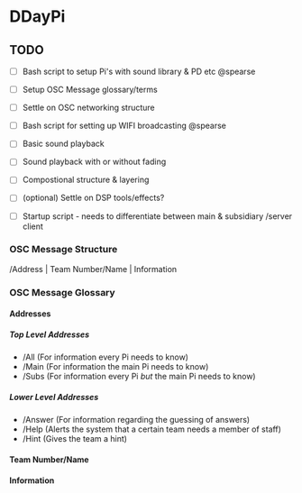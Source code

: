 # DDayPi

## TODO 

- [ ] Bash script to setup Pi's with sound library & PD etc @spearse
- [ ] Setup OSC Message glossary/terms
- [ ] Settle on OSC networking structure
- [ ] Bash script for setting up WIFI broadcasting @spearse
- [ ] Basic sound playback 
- [ ] Sound playback with or without fading
- [ ] Compostional structure & layering
- [ ] \(optional) Settle on DSP tools/effects?
- [ ] Startup script - needs to differentiate between main & subsidiary /server client


### OSC Message Structure

/Address | Team Number/Name | Information

### OSC Message Glossary
#### Addresses
##### Top Level Addresses

- /All (For information every Pi needs to know)
- /Main (For information the main Pi needs to know)
- /Subs (For information every Pi *but* the main Pi needs to know)

##### Lower Level Addresses

- /Answer (For information regarding the guessing of answers)
- /Help (Alerts the system that a certain team needs a member of staff)
- /Hint (Gives the team a hint)

#### Team Number/Name

#### Information

